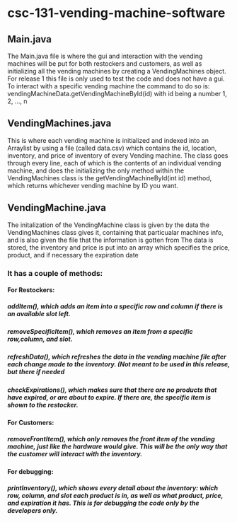 # csc-131-vending-machine-software
## Main.java
The Main.java file is where the gui and interaction with the vending machines will be put for both restockers and customers, as well as initializing all the vending machines by creating a VendingMachines object.
For release 1 this file is only used to test the code and does not have a gui.
To interact with a specific vending machine the command to do so is: vendingMachineData.getVendingMachineById(id) with id being a number 1, 2, ..., n

## VendingMachines.java
This is where each vending machine is initialized and indexed into an Arraylist by using a file (called data.csv) which contains the id, location, inventory, and price of inventory of every Vending machine.
The class goes through every line, each of which is the contents of an individual vending machine, and does the initializing
the only method within the VendingMachines class is the getVendingMachineById(int id) method, which returns whichever vending machine by ID you want.

## VendingMachine.java
The initalization of the VendingMachine class is given by the data the VendingMachines class gives it, containing that particualar machines info, and is also given the file that the information is gotten from
The data is stored, the inventory and price is put into an array  which specifies the price, product, and if necessary the expiration date
### It has a couple of methods:
#### For Restockers: 
##### addItem(), which adds an item into a specific row and column if there is an available slot left.
##### removeSpecificItem(), which removes an item from a specific row,column, and slot.
##### refreshData(), which refreshes the data in the vending machine file after each change made to the inventory. (Not meant to be used in this release, but there if needed
##### checkExpirations(), which makes sure that there are no products that have expired, or are about to expire. If there are, the specific item is shown to the restocker.
#### For Customers:
##### removeFrontItem(), which only removes the front item of the vending machine, just like the hardware would give. This will be the only way that the customer will interact with the inventory.
#### For debugging:
##### printInventory(), which shows every detail about the inventory: which row, column, and slot each product is in, as well as what product, price, and expiration it has. This is for debugging the code only by the developers only.
